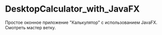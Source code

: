 # DesktopCalculator_with_JavaFX
Простое оконное приложение "Калькулятор" с использованием JavaFX. <br>
Смотреть мастер ветку.
